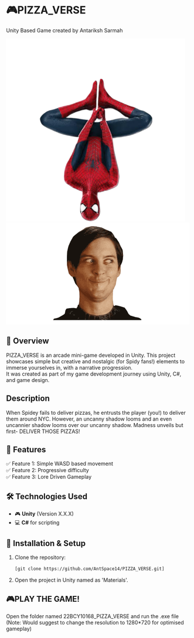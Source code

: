 # 🎮PIZZA_VERSE
Unity Based Game created by Antariksh Sarmah

![Game Banner](https://github.com/AntSpace14/PIZZA_VERSE/blob/main/SPIDY-clear.png)
![Game Banner](https://github.com/AntSpace14/PIZZA_VERSE/blob/main/bully1.png)

## 🚀 Overview
PIZZA_VERSE is an arcade mini-game developed in Unity. This project showcases simple but creative and nostalgic (for Spidy fans!) elements to immerse yourselves in, with a narrative progression.  
It was created as part of my game development journey using Unity, C#, and game design.

## Description
When Spidey fails to deliver pizzas, he entrusts the player (you!) to deliver them around NYC. However, an uncanny shadow looms and an even uncannier shadow looms over our uncanny shadow. Madness unveils but first- DELIVER THOSE PIZZAS!

## 🔧 Features
✅ Feature 1: Simple WASD based movement  
✅ Feature 2: Progressive difficulty  
✅ Feature 3: Lore Driven Gameplay  

## 🛠️ Technologies Used
- 🎮 **Unity** (Version X.X.X)
- 💻 **C#** for scripting

## 📂 Installation & Setup
1. Clone the repository:
   ```sh
   [git clone https://github.com/AntSpace14/PIZZA_VERSE.git]
   
2. Open the project in Unity named as 'Materials'.

## 🎮PLAY THE GAME!
Open the folder named 22BCY10168_PIZZA_VERSE and run the .exe file
(Note: Would suggest to change the resolution to 1280*720 for optimised gameplay)
